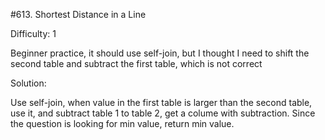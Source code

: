 #613. Shortest Distance in a Line

Difficulty: 1

Beginner practice, it should use self-join, but I thought I need to shift the second table and subtract the first table, which is not correct

Solution:

Use self-join, when value in the first table is larger than the second table, use it, and subtract table 1 to table 2, get a colume with subtraction.
Since the question is looking for min value, return min value.
